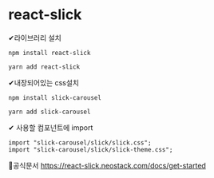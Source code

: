 # react-slick
✔라이브러리 설치 
```
npm install react-slick

yarn add react-slick
```

✔내장되어있는 css설치
```
npm install slick-carousel

yarn add slick-carousel
```

✔ 사용할 컴포넌트에 import
```
import "slick-carousel/slick/slick.css";
import "slick-carousel/slick/slick-theme.css";
```


📣공식문서 
https://react-slick.neostack.com/docs/get-started
